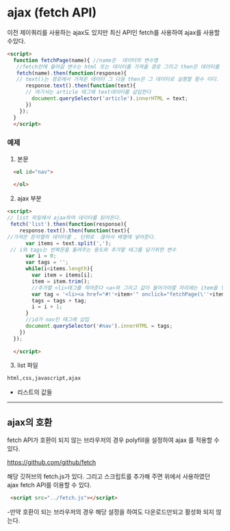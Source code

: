 # ajax (fetch API)

이전 제이쿼리를 사용하는 ajax도 있지만 최신 API인 fetch를 사용하여 ajax를 사용할 수있다.

```html
<script>
  function fetchPage(name){ //name은  데이터의 변수명
   //fetch안에 들어갈 변수는 html 또는 데이터를 가져올 경로 그리고 then은 데이터를 가지러 간 후 callback 함수
   fetch(name).then(function(response){  
   // text()는 경로에서 가져온 데이터 그 다음 then은 그 데이터로 실행할 함수 이다.
      response.text().then(function(text){
      // 여기서는 article 태그에 text데이터를 삽입한다
        document.querySelector('article').innerHTML = text;
      })
    });
  }
  </script>
```


### 예제
1. 본문
```html
  <ol id="nav">
 
  </ol>
```  

2. ajax 부분

```html
<script>
// list 파일에서 ajax하여 데이터를 읽어온다.
 fetch('list').then(function(response){
    response.text().then(function(text){
//가져온 문자열의 데이터를 , 단위로  끊어서 배열에 넣어준다.
      var items = text.split(',');
 // i와 tags는 반복문을 돌려주는 용도와 추가할 태그를 담기위한 변수
      var i = 0;
      var tags = '';
      while(i<items.length){
        var item = items[i];
        item = item.trim();
        //추가할 <li>태그를 적어준다 <a>와 그리고 값이 들어가야할 자리에는 item을 넣어준다('' 와""를 적절하게 사용하여 변수 대입)
        var tag = '<li><a href="#!'+item+'" onclick="fetchPage(\''+item+'\')">'+item+'</a></li>';
        tags = tags + tag;
        i = i + 1;
      }
      //id가 nav인 태그에 삽입
      document.querySelector('#nav').innerHTML = tags;
    })
  });
  
  </script>
```
3. list 파일
```html
html,css,javascript,ajax
```
- 리스트의 값들


---

## ajax의 호환

fetch API가 호환이 되지 않는 브라우저의 경우 polyfill을 설정하여 ajax 를 적용할 수 있다.

https://github.com/github/fetch

해당 깃허브의 fetch.js가 있다. 그리고 스크립트를 추가해 주면 위에서 사용하였던 ajax fetch API를 이용할 수 있다.

```html
 <script src="../fetch.js"></script>
```
-만약 호환이 되는 브라우저의 경우 해당 설정을 하여도 다운로드만되고 활성화 되지 않는다.
